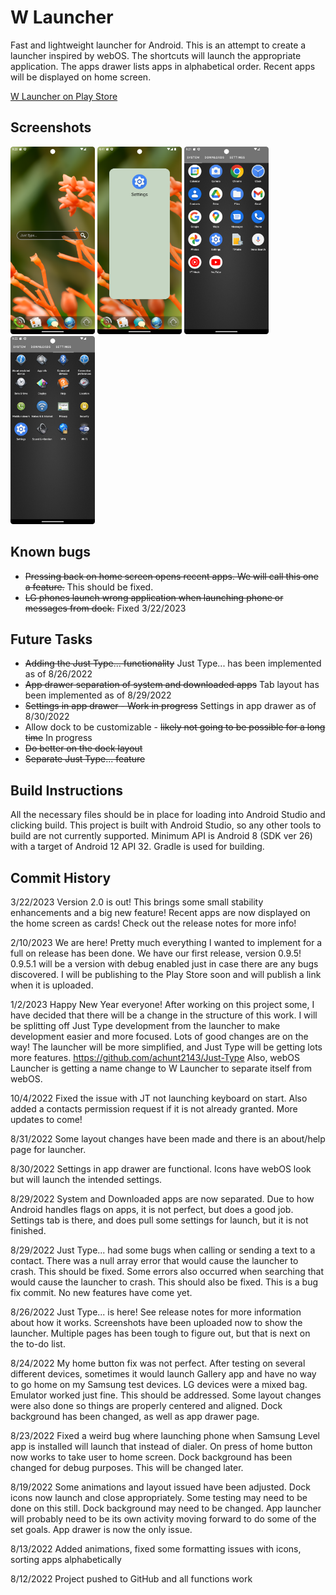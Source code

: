 # W Launcher
Fast and lightweight launcher for Android.
This is an attempt to create a launcher inspired by webOS. The shortcuts will launch the appropriate application. The apps drawer lists apps in alphabetical order. Recent apps will be displayed on home screen.

<a href="https://play.google.com/store/apps/details?id=com.achunt.weboslauncher">W Launcher on Play Store</a>

## Screenshots
<p>
  <img src="https://github.com/achunt2143/W-Launcher/blob/d7e7e2ced77f16d7022f7d26e9106a49fc3739a9/screenshots/Screenshot_home.png" width="135" title="home">
  <img src="https://github.com/achunt2143/W-Launcher/blob/main/screenshots/Screenshot_20230320_164111.png" width="135" alt="settings drawer">
  <img src="https://github.com/achunt2143/W-Launcher/blob/d7e7e2ced77f16d7022f7d26e9106a49fc3739a9/screenshots/Screenshot_appdrawer.png" width="135" alt="app drawer">
  <img src="https://github.com/achunt2143/W-Launcher/blob/d7e7e2ced77f16d7022f7d26e9106a49fc3739a9/screenshots/Screenshot_settings.png" width="135" alt="settings drawer">
</p>



## Known bugs
* ~~Pressing back on home screen opens recent apps. We will call this one a feature.~~ This should be fixed.
* ~~LG phones launch wrong application when launching phone or messages from dock.~~ Fixed 3/22/2023

## Future Tasks

* ~~Adding the Just Type... functionality~~ Just Type... has been implemented as of 8/26/2022
* ~~App drawer separation of system and downloaded apps~~ Tab layout has been implemented as of
  8/29/2022
* ~~Settings in app drawer - Work in progress~~ Settings in app drawer as of 8/30/2022
* Allow dock to be customizable - ~~likely not going to be possible for a long time~~ In progress
* ~~Do better on the dock layout~~
* ~~Separate Just Type... feature~~

## Build Instructions

All the necessary files should be in place for loading into Android Studio and clicking build. This
project is built with Android Studio, so any other tools to build are not currently supported.
Minimum API is Android 8 (SDK ver 26) with a target of Android 12 API 32. Gradle is used for
building.

## Commit History

3/22/2023 Version 2.0 is out! This brings some small stability enhancements and a big new feature!
Recent apps are now displayed on the home screen as cards! Check out the release notes for more info!

2/10/2023 We are here! Pretty much everything I wanted to implement for a full on release has been
done. We have our first release, version 0.9.5! 0.9.5.1 will be a version with debug enabled just in
case there are any bugs discovered. I will be publishing to the Play Store soon and will publish a
link when it is uploaded.

1/2/2023 Happy New Year everyone! After working on this project some, I have decided that there will
be a change in the structure of this work. I will be splitting off Just Type development from the
launcher to make development easier and more focused. Lots of good changes are on the way! The
launcher will be more simplified, and Just Type will be getting lots more
features. https://github.com/achunt2143/Just-Type
Also, webOS Launcher is getting a name change to W Launcher to separate itself from webOS.

10/4/2022 Fixed the issue with JT not launching keyboard on start. Also added a contacts permission
request if it is not already granted. More updates to come!

8/31/2022 Some layout changes have been made and there is an about/help page for launcher.

8/30/2022 Settings in app drawer are functional. Icons have webOS look but will launch the intended
settings.

8/29/2022 System and Downloaded apps are now separated. Due to how Android handles flags on apps, it
is not perfect, but does a good job. Settings tab is there, and does pull some settings for launch,
but it is not finished.

8/29/2022 Just Type... had some bugs when calling or sending a text to a contact. There was a null
array error that would cause the launcher to crash. This should be fixed. Some errors also occurred
when searching that would cause the launcher to crash. This should also be fixed. This is a bug fix
commit. No new features have come yet.

8/26/2022 Just Type... is here! See release notes for more information about how it works.
Screenshots have been uploaded now to show the launcher. Multiple pages has been tough to figure
out, but that is next on the to-do list.

8/24/2022 My home button fix was not perfect. After testing on several different devices, sometimes
it would launch Gallery app and have no way to go home on my Samsung test devices. LG devices were a
mixed bag. Emulator worked just fine. This should be addressed. Some layout changes were also done
so things are properly centered and aligned. Dock background has been changed, as well as app drawer
page.

8/23/2022 Fixed a weird bug where launching phone when Samsung Level app is installed will launch
that instead of dialer. On press of home button now works to take user to home screen. Dock
background has been changed for debug purposes. This will be changed later.

8/19/2022 Some animations and layout issued have been adjusted. Dock icons now launch and close
appropriately. Some testing may need to be done on this still. Dock background may need to be
changed. App launcher will probably need to be its own activity moving forward to do some of the set
goals. App drawer is now the only issue.

8/13/2022 Added animations, fixed some formatting issues with icons, sorting apps alphabetically

8/12/2022 Project pushed to GitHub and all functions work
